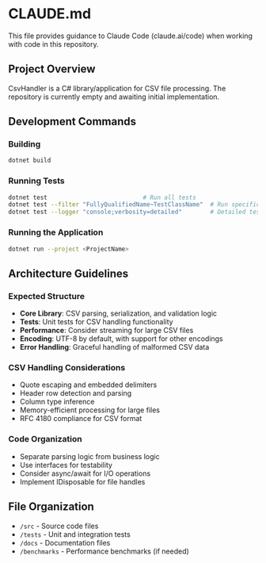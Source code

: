 # CLAUDE.md

This file provides guidance to Claude Code (claude.ai/code) when working with code in this repository.

## Project Overview

CsvHandler is a C# library/application for CSV file processing. The repository is currently empty and awaiting initial implementation.

## Development Commands

### Building
```bash
dotnet build
```

### Running Tests
```bash
dotnet test                           # Run all tests
dotnet test --filter "FullyQualifiedName~TestClassName"  # Run specific test class
dotnet test --logger "console;verbosity=detailed"        # Detailed test output
```

### Running the Application
```bash
dotnet run --project <ProjectName>
```

## Architecture Guidelines

### Expected Structure
- **Core Library**: CSV parsing, serialization, and validation logic
- **Tests**: Unit tests for CSV handling functionality
- **Performance**: Consider streaming for large CSV files
- **Encoding**: UTF-8 by default, with support for other encodings
- **Error Handling**: Graceful handling of malformed CSV data

### CSV Handling Considerations
- Quote escaping and embedded delimiters
- Header row detection and parsing
- Column type inference
- Memory-efficient processing for large files
- RFC 4180 compliance for CSV format

### Code Organization
- Separate parsing logic from business logic
- Use interfaces for testability
- Consider async/await for I/O operations
- Implement IDisposable for file handles

## File Organization
- `/src` - Source code files
- `/tests` - Unit and integration tests
- `/docs` - Documentation files
- `/benchmarks` - Performance benchmarks (if needed)
